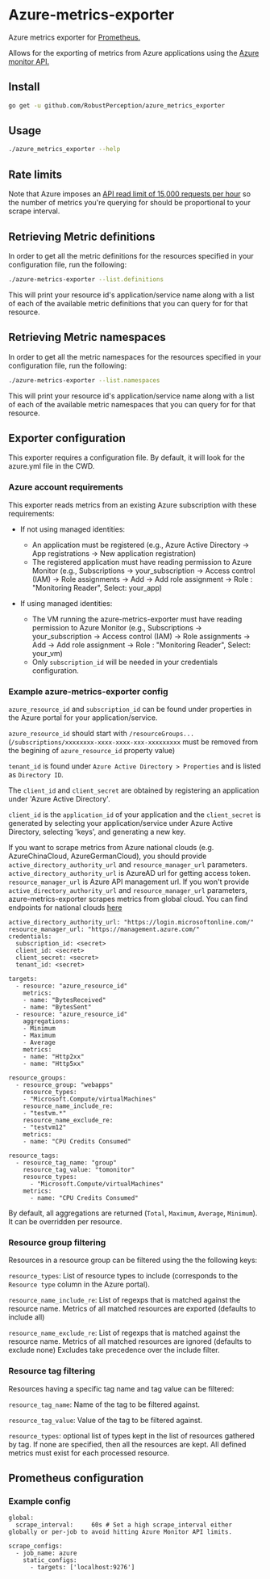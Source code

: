 # Azure-metrics-exporter

Azure metrics exporter for [Prometheus.](https://prometheus.io)

Allows for the exporting of metrics from Azure applications using the [Azure monitor API.](https://docs.microsoft.com/en-us/azure/monitoring-and-diagnostics/monitoring-rest-api-walkthrough)

## Install

```bash
go get -u github.com/RobustPerception/azure_metrics_exporter
```

## Usage
```bash
./azure_metrics_exporter --help
```

## Rate limits

Note that Azure imposes an [API read limit of 15,000 requests per hour](https://docs.microsoft.com/en-us/azure/azure-resource-manager/resource-manager-request-limits) so the number of metrics you're querying for should be proportional to your scrape interval.

## Retrieving Metric definitions

In order to get all the metric definitions for the resources specified in your configuration file, run the following:

```bash
./azure-metrics-exporter --list.definitions
```

This will print your resource id's application/service name along with a list of each of the available metric definitions that you can query for for that resource.

## Retrieving Metric namespaces

In order to get all the metric namespaces for the resources specified in your configuration file, run the following:

```bash
./azure-metrics-exporter --list.namespaces
```

This will print your resource id's application/service name along with a list of each of the available metric namespaces that you can query for for that resource.

## Exporter configuration

This exporter requires a configuration file. By default, it will look for the azure.yml file in the CWD.

### Azure account requirements

This exporter reads metrics from an existing Azure subscription with these requirements:

* If not using managed identities:
  * An application must be registered (e.g., Azure Active Directory -> App registrations -> New application registration)
  * The registered application must have reading permission to Azure Monitor (e.g., Subscriptions -> your_subscription -> Access control (IAM) -> Role assignments -> Add -> Add role assignment -> Role : "Monitoring Reader", Select:  your_app)

* If using managed identities:
  * The VM running the azure-metrics-exporter must have reading permission to Azure Monitor (e.g., Subscriptions -> your_subscription -> Access control (IAM) -> Role assignments -> Add -> Add role assignment -> Role : "Monitoring Reader", Select:  your_vm)
  * Only `subscription_id` will be needed in your credentials configuration.

### Example azure-metrics-exporter config

`azure_resource_id` and `subscription_id` can be found under properties in the Azure portal for your application/service.

`azure_resource_id`  should start with `/resourceGroups...` (`/subscriptions/xxxxxxxx-xxxx-xxxx-xxx-xxxxxxxxx` must be removed from the begining of `azure_resource_id` property value)

`tenant_id` is found under `Azure Active Directory > Properties` and is listed as `Directory ID`.

The `client_id` and `client_secret` are obtained by registering an application under 'Azure Active Directory'.

`client_id` is the `application_id` of your application and the `client_secret` is generated by selecting your application/service under Azure Active Directory, selecting 'keys', and generating a new key.

If you want to scrape metrics from Azure national clouds (e.g. AzureChinaCloud, AzureGermanCloud), you should provide `active_directory_authority_url` and `resource_manager_url` parameters. `active_directory_authority_url` is AzureAD url for getting access token. `resource_manager_url` is Azure API management url.
If you won't provide `active_directory_authority_url` and `resource_manager_url` parameters, azure-metrics-exporter scrapes metrics from global cloud.
You can find endpoints for national clouds [here](http://www.azurespeed.com/Information/AzureEnvironments)

```
active_directory_authority_url: "https://login.microsoftonline.com/"
resource_manager_url: "https://management.azure.com/"
credentials:
  subscription_id: <secret>
  client_id: <secret>
  client_secret: <secret>
  tenant_id: <secret>

targets:
  - resource: "azure_resource_id"
    metrics:
    - name: "BytesReceived"
    - name: "BytesSent"
  - resource: "azure_resource_id"
    aggregations:
    - Minimum
    - Maximum
    - Average
    metrics:
    - name: "Http2xx"
    - name: "Http5xx"

resource_groups:
  - resource_group: "webapps"
    resource_types:
    - "Microsoft.Compute/virtualMachines"
    resource_name_include_re:
    - "testvm.*"
    resource_name_exclude_re:
    - "testvm12"
    metrics:
    - name: "CPU Credits Consumed"

resource_tags:
  - resource_tag_name: "group"
    resource_tag_value: "tomonitor"
    resource_types:
      - "Microsoft.Compute/virtualMachines"
    metrics:
      - name: "CPU Credits Consumed"

```

By default, all aggregations are returned (`Total`, `Maximum`, `Average`, `Minimum`). It can be overridden per resource.


### Resource group filtering

Resources in a resource group can be filtered using the the following keys:

`resource_types`:
List of resource types to include (corresponds to the `Resource type` column in the Azure portal).

`resource_name_include_re`:
List of regexps that is matched against the resource name.
Metrics of all matched resources are exported (defaults to include all)

`resource_name_exclude_re`:
List of regexps that is matched against the resource name.
Metrics of all matched resources are ignored (defaults to exclude none)
Excludes take precedence over the include filter.

### Resource tag filtering

Resources having a specific tag name and tag value can be filtered:

`resource_tag_name`:
Name of the tag to be filtered against.

`resource_tag_value`:
Value of the tag to be filtered against.

`resource_types`: optional list of types kept in the list of resources gathered by tag. If none are specified, then all the resources are kept. All defined metrics must exist for each processed resource.

## Prometheus configuration

### Example config
```
global:
  scrape_interval:     60s # Set a high scrape_interval either globally or per-job to avoid hitting Azure Monitor API limits.

scrape_configs:
  - job_name: azure
    static_configs:
      - targets: ['localhost:9276']
```
